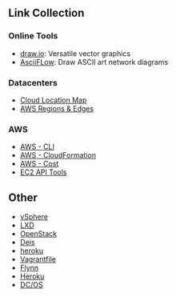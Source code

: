 ## Link Collection

### Online Tools

- [draw.io](https://draw.io): Versatile vector graphics
- [AsciiFLow](https://asciiflow.com/): Draw ASCII art network diagrams

### Datacenters

- [Cloud Location Map](https://www.cloudinfrastructuremap.com/#/)
- [AWS Regions & Edges](https://aws.amazon.com/about-aws/global-infrastructure/regions_az/)

### AWS

- [AWS - CLI](https://github.com/toddm92/aws/wiki/AWS-CLI-Cheat-Sheet)
- [AWS - CloudFormation](https://docs.aws.amazon.com/cli/latest/reference/cloudformation/index.html)
- [AWS - Cost](https://blog.copper.io/aws-cost-cheat-sheet-2/)
- [EC2 API Tools](http://ricostacruz.com/cheatsheets/ec2.html)

## Other

- [vSphere](http://jungar.net/vmwarecheatsheet.html)
- [LXD](https://insights.ubuntu.com/2015/03/20/installing-lxd-and-the-command-line-tool/)
- [OpenStack](http://docs.openstack.org/user-guide/cli_cheat_sheet.html)
- [Deis](http://ricostacruz.com/cheatsheets/deis.html)
- [heroku](http://ricostacruz.com/cheatsheets/heroku.html)
- [Vagrantfile](http://ricostacruz.com/cheatsheets/vagrantfile.html)
- [Flynn](http://ricostacruz.com/cheatsheets/flynn.html)
- [Heroku](http://ruten.ca/2012/02/15/heroku-cheatsheet-useful-heroku-commands-reference/)
- [DC/OS](https://docs.mesosphere.com/1.11/cli/command-reference/)

